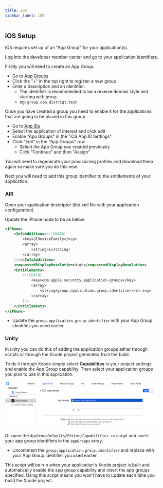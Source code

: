 ```yaml
---
title: iOS
sidebar_label: iOS
---
```


## iOS Setup

iOS requires set up of an "App Group" for your application(s).

Log into the developer member center and go to your application identifiers.

Firstly you will need to create an App Group.

- Go to [App Groups](https://developer.apple.com/account/ios/identifier/applicationGroup)
- Click the "+" in the top right to register a new group
- Enter a description and an identifier.
  - The identifier is recommended to be a reverse domain style and starting with `group.`
  - eg: `group.com.distriqt.test`


Once you have created a group you need to enable it for the applications that are going to be placed in this group.

- Go to [App IDs](https://developer.apple.com/account/ios/identifier/bundle)
- Select the application of interest and click edit
- Enable "App Groups" in the "iOS App ID Settings"
- Click "Edit" in the "App Groups" row
  - Select the App Group you created previously
  - Click "Continue" and then "Assign"

You will need to regenerate your provisioning profiles and download them again so make sure you do this now.

Next you will need to add this group identifier to the entitlements of your application.



### AIR

Open your application descriptor (the xml file with your application configuration).

Update the iPhone node to be as below:

```xml
<iPhone>
	<InfoAdditions><![CDATA[
		<key>UIDeviceFamily</key>
		<array>
			<string>1</string>
		</array>
	]]></InfoAdditions>
	<requestedDisplayResolution>high</requestedDisplayResolution>
	<Entitlements>
		<![CDATA[
			<key>com.apple.security.application-groups</key>
			<array>
				<string>group.application.group.identifier</string>
			</array>
		]]>
	</Entitlements>
</iPhone>
```

- Update the `group.application.group.identifier` with your App Group identifier you used earlier.



### Unity

In unity you can do this of adding the application groups either through scripts or through the Xcode project generated from the build.

To do it through Xcode simply select **Capabilities** in your project settings and enable the App Group capability. Then select your application groups you plan to use in this application. 

![](images/unity-xcode-capabilities.png)

Or open the `AppGroupDefaults/Editor/Capabilities.cs` script and insert your app group identifiers in the `appGroups` array.

- Uncomment the `group.application.group.identifier` and replace with your App Group identifier you used earlier.

This script will be run when your application's Xcode project is built and automatically enable the app group capability and insert the app groups specified. Using this script means you won't have to update each time you build the Xcode project.
